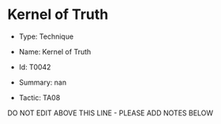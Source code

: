# Kernel of Truth

* Type: Technique

* Name: Kernel of Truth

* Id: T0042

* Summary: nan

* Tactic: TA08

DO NOT EDIT ABOVE THIS LINE - PLEASE ADD NOTES BELOW
